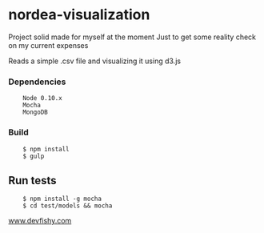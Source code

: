 nordea-visualization
====================

Project solid made for myself at the moment
Just to get some reality check on my current expenses

Reads a simple .csv file and visualizing it using d3.js

### Dependencies
        Node 0.10.x
        Mocha
        MongoDB

### Build
        
        $ npm install
        $ gulp

## Run tests
        $ npm install -g mocha
        $ cd test/models && mocha

www.devfishy.com
